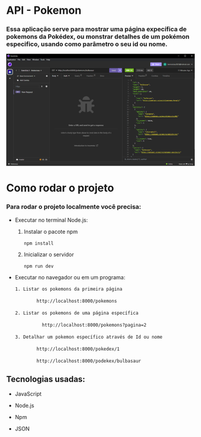 # API - Pokemon

### Essa aplicação serve para mostrar uma página expecífica de pokemons da Pokédex, ou monstrar detalhes de um pokémon especifico, usando como parâmetro o seu id ou nome.

![Exemplo funcionado no insomnia](./assets//Screenshot_1.png)

# Como rodar o projeto

### Para rodar o projeto localmente você precisa:

- Executar no terminal Node.js:

  1.  Instalar o pacote npm

          npm install

  2.  Inicializar o servidor

          npm run dev

- Executar no navegador ou em um programa:

      1. Listar os pokemons da primeira página

              http://localhost:8000/pokemons

      2. Listar os pokemons de uma página específica

                http://localhost:8000/pokemons?pagina=2

      3. Detalhar um pokemon específico através de Id ou nome

              http://localhost:8000/pokedex/1

              http://localhost:8000/podekex/bulbasaur

## Tecnologias usadas:

- JavaScript

- Node.js

- Npm

- JSON
